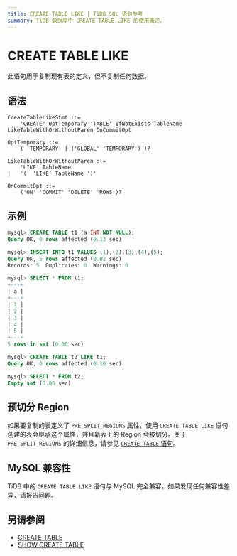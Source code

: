 ```yaml
---
title: CREATE TABLE LIKE | TiDB SQL 语句参考
summary: TiDB 数据库中 CREATE TABLE LIKE 的使用概述。
---
```


# CREATE TABLE LIKE

此语句用于复制现有表的定义，但不复制任何数据。

## 语法

```ebnf+diagram
CreateTableLikeStmt ::=
    'CREATE' OptTemporary 'TABLE' IfNotExists TableName LikeTableWithOrWithoutParen OnCommitOpt

OptTemporary ::=
    ( 'TEMPORARY' | ('GLOBAL' 'TEMPORARY') )?

LikeTableWithOrWithoutParen ::=
    'LIKE' TableName
|   '(' 'LIKE' TableName ')'

OnCommitOpt ::=
    ('ON' 'COMMIT' 'DELETE' 'ROWS')?
```

## 示例

```sql
mysql> CREATE TABLE t1 (a INT NOT NULL);
Query OK, 0 rows affected (0.13 sec)

mysql> INSERT INTO t1 VALUES (1),(2),(3),(4),(5);
Query OK, 5 rows affected (0.02 sec)
Records: 5  Duplicates: 0  Warnings: 0

mysql> SELECT * FROM t1;
+---+
| a |
+---+
| 1 |
| 2 |
| 3 |
| 4 |
| 5 |
+---+
5 rows in set (0.00 sec)

mysql> CREATE TABLE t2 LIKE t1;
Query OK, 0 rows affected (0.10 sec)

mysql> SELECT * FROM t2;
Empty set (0.00 sec)
```

## 预切分 Region

如果要复制的表定义了 `PRE_SPLIT_REGIONS` 属性，使用 `CREATE TABLE LIKE` 语句创建的表会继承这个属性，并且新表上的 Region 会被切分。关于 `PRE_SPLIT_REGIONS` 的详细信息，请参见 [`CREATE TABLE` 语句](/sql-statements/sql-statement-create-table.md)。

## MySQL 兼容性

TiDB 中的 `CREATE TABLE LIKE` 语句与 MySQL 完全兼容。如果发现任何兼容性差异，请[报告问题](https://docs.pingcap.com/tidb/stable/support)。

## 另请参阅

* [CREATE TABLE](/sql-statements/sql-statement-create-table.md)
* [SHOW CREATE TABLE](/sql-statements/sql-statement-show-create-table.md)
